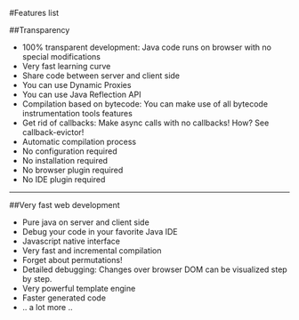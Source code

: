 #Features list

##Transparency
* 100% transparent development: Java code runs on browser with no special modifications
* Very fast learning curve
* Share code between server and client side
* You can use Dynamic Proxies
* You can use Java Reflection API
* Compilation based on bytecode: You can make use of all bytecode instrumentation tools features
* Get rid of callbacks: Make async calls with no callbacks! How? See callback-evictor!
* Automatic compilation process
* No configuration required
* No installation required
* No browser plugin required
* No IDE plugin required

---------

##Very fast web development
* Pure java on server and client side
* Debug your code in your favorite Java IDE
* Javascript native interface
* Very fast and incremental compilation
* Forget about permutations!
* Detailed debugging: Changes over browser DOM can be visualized step by step.
* Very powerful template engine
* Faster generated code
* .. a lot more ..
